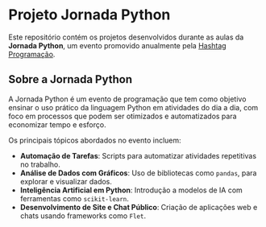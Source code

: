 # Projeto Jornada Python

Este repositório contém os projetos desenvolvidos durante as aulas da **Jornada Python**, um evento promovido anualmente pela [Hashtag Programação](https://www.youtube.com/@HashtagProgramacao).

## Sobre a Jornada Python

A Jornada Python é um evento de programação que tem como objetivo ensinar o uso prático da linguagem Python em atividades do dia a dia, com foco em processos que podem ser otimizados e automatizados para economizar tempo e esforço.

Os principais tópicos abordados no evento incluem:

- **Automação de Tarefas**: Scripts para automatizar atividades repetitivas no trabalho.
- **Análise de Dados com Gráficos**: Uso de bibliotecas como `pandas`, para explorar e visualizar dados.
- **Inteligência Artificial em Python**: Introdução a modelos de IA com ferramentas como `scikit-learn`.
- **Desenvolvimento de Site e Chat Público**: Criação de aplicações web e chats usando frameworks como `Flet`.
